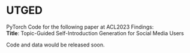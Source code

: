# UTGED
PyTorch Code for the following paper at ACL2023 Findings:  
**Title**: Topic-Guided Self-Introduction Generation for Social Media Users

Code and data would be released soon.
